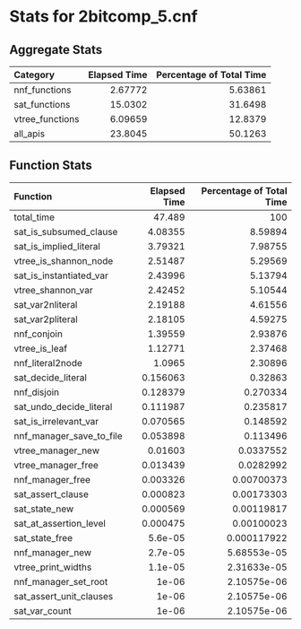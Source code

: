 # Stats for 2bitcomp_5.cnf

## Aggregate Stats

| Category        |   Elapsed Time |   Percentage of Total Time |
|:----------------|---------------:|---------------------------:|
| nnf_functions   |        2.67772 |                    5.63861 |
| sat_functions   |       15.0302  |                   31.6498  |
| vtree_functions |        6.09659 |                   12.8379  |
| all_apis        |       23.8045  |                   50.1263  |

## Function Stats

| Function                 |   Elapsed Time |   Percentage of Total Time |
|:-------------------------|---------------:|---------------------------:|
| total_time               |      47.489    |              100           |
| sat_is_subsumed_clause   |       4.08355  |                8.59894     |
| sat_is_implied_literal   |       3.79321  |                7.98755     |
| vtree_is_shannon_node    |       2.51487  |                5.29569     |
| sat_is_instantiated_var  |       2.43996  |                5.13794     |
| vtree_shannon_var        |       2.42452  |                5.10544     |
| sat_var2nliteral         |       2.19188  |                4.61556     |
| sat_var2pliteral         |       2.18105  |                4.59275     |
| nnf_conjoin              |       1.39559  |                2.93876     |
| vtree_is_leaf            |       1.12771  |                2.37468     |
| nnf_literal2node         |       1.0965   |                2.30896     |
| sat_decide_literal       |       0.156063 |                0.32863     |
| nnf_disjoin              |       0.128379 |                0.270334    |
| sat_undo_decide_literal  |       0.111987 |                0.235817    |
| sat_is_irrelevant_var    |       0.070565 |                0.148592    |
| nnf_manager_save_to_file |       0.053898 |                0.113496    |
| vtree_manager_new        |       0.01603  |                0.0337552   |
| vtree_manager_free       |       0.013439 |                0.0282992   |
| nnf_manager_free         |       0.003326 |                0.00700373  |
| sat_assert_clause        |       0.000823 |                0.00173303  |
| sat_state_new            |       0.000569 |                0.00119817  |
| sat_at_assertion_level   |       0.000475 |                0.00100023  |
| sat_state_free           |       5.6e-05  |                0.000117922 |
| nnf_manager_new          |       2.7e-05  |                5.68553e-05 |
| vtree_print_widths       |       1.1e-05  |                2.31633e-05 |
| nnf_manager_set_root     |       1e-06    |                2.10575e-06 |
| sat_assert_unit_clauses  |       1e-06    |                2.10575e-06 |
| sat_var_count            |       1e-06    |                2.10575e-06 |

